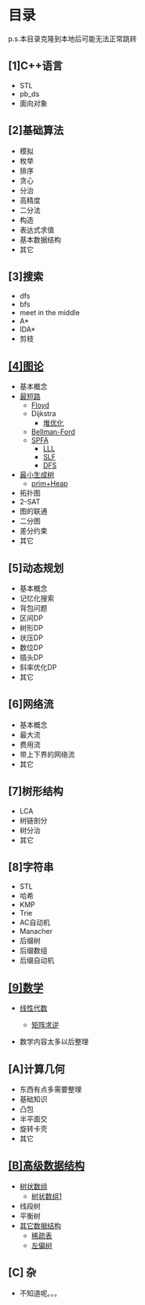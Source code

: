 # 目录

p.s.本目录克隆到本地后可能无法正常跳转

## [1]C++语言

- STL
- pb_ds
- 面向对象

## [2]基础算法

- 模拟
- 枚举
- 排序
- 贪心
- 分治
- 高精度
- 二分法
- 构造
- 表达式求值
- 基本数据结构
- 其它

## [3]搜索

- dfs
- bfs
- meet in the middle
- A*
- IDA*
- 剪枝

## [[4]图论]([4]图论)

- 基本概念
- [最短路]([4]图论/最短路)
  - [Floyd]([4]图论/最短路/Floyd.cpp)
  - Dijkstra
    - [堆优化]([4]图论/最短路/STL堆优化dijkstra.cpp)
  - [Bellman-Ford]([4]图论/最短路/Bellman-Ford.cpp)
  - [SPFA]([4]图论/最短路/标准版SPFA.cpp)
    - [LLL]([4]图论/最短路/SPFA-LLL.cpp)
    - [SLF]([4]图论/最短路/SPFA-SLF.cpp)
    - [DFS]([4]图论/最短路/SPFA-DFS.cpp)
- [最小生成树]([4]图论/最小生成树)
  - [prim+Heap]([4]图论/最小生成树/prim+Heap.cpp)
- 拓扑图
- 2-SAT
- 图的联通
- 二分图
- 差分约束
- 其它

## [5]动态规划

- 基本概念
- 记忆化搜索
- 背包问题
- 区间DP
- 树形DP
- 状压DP
- 数位DP
- 插头DP
- 斜率优化DP
- 其它

## [6]网络流

- 基本概念
- 最大流
- 费用流
- 带上下界的网络流
- 其它

## [7]树形结构

- LCA
- 树链剖分
- 树分治
- 其它

## [8]字符串

- STL
- 哈希
- KMP
- Trie
- AC自动机
- Manacher
- 后缀树
- 后缀数组
- 后缀自动机

## [[9]数学]([9]数学)

- [线性代数]([9]数学/线性代数)
  - [矩阵求逆]([9]数学/线性代数/矩阵求逆.cpp)

- 数学内容太多以后整理

## [A]计算几何

- 东西有点多需要整理
- 基础知识
- 凸包
- 半平面交
- 旋转卡壳
- 其它

## [[B]高级数据结构]([B]高级数据结构)

- [树状数组]([B]高级数据结构/树状数组)
  - [树状数组1]([B]高级数据结构/树状数组/树状数组1.cpp)
- 线段树
- 平衡树
- [其它数据结构]([B]高级数据结构/其它数据结构)
  - [稀疏表]([B]高级数据结构/其它数据结构/稀疏表.cpp)
  - [左偏树]([B]高级数据结构/其它数据结构/左偏树.cpp)

## [C] 杂

- 不知道呢。。。

